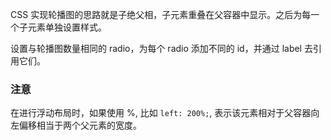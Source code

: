 
CSS 实现轮播图的思路就是子绝父相，子元素重叠在父容器中显示。之后为每一个子元素单独设置样式。

设置与轮播图数量相同的 radio，为每个 radio 添加不同的 id，并通过 label 去引用它们。

### 注意

在进行浮动布局时，如果使用 %, 比如 `left: 200%;`, 表示该元素相对于父容器向左偏移相当于两个父元素的宽度。